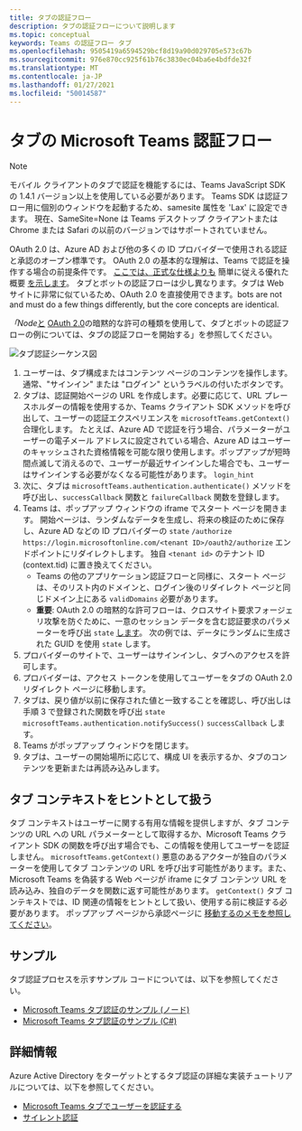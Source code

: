 ```yaml
---
title: タブの認証フロー
description: タブの認証フローについて説明します
ms.topic: conceptual
keywords: Teams の認証フロー タブ
ms.openlocfilehash: 9505419a6594529bcf8d19a90d029705e573c67b
ms.sourcegitcommit: 976e870cc925f61b76c3830ec04ba6e4bdfde32f
ms.translationtype: MT
ms.contentlocale: ja-JP
ms.lasthandoff: 01/27/2021
ms.locfileid: "50014587"
---
```

# <a name="microsoft-teams-authentication-flow-for-tabs"></a>タブの Microsoft Teams 認証フロー

> [!Note]
> モバイル クライアントのタブで認証を機能するには、Teams JavaScript SDK の 1.4.1 バージョン以上を使用している必要があります。
> Teams SDK は認証フロー用に個別のウィンドウを起動するため、samesite 属性を 'Lax' に設定できます。 現在、SameSite=None は Teams デスクトップ クライアントまたは Chrome または Safari の以前のバージョンではサポートされていません。

OAuth 2.0 は、Azure AD および他の多くの ID プロバイダーで使用される認証と承認のオープン標準です。 OAuth 2.0 の基本的な理解は、Teams で認証を操作する場合の前提条件です。 [ここでは、正式な仕様よりも](https://aaronparecki.com/oauth-2-simplified/) 簡単に従える優れた概要 [を示します](https://oauth.net/2/)。 タブとボットの認証フローは少し異なります。タブは Web サイトに非常に似ているため、OAuth 2.0 を直接使用できます。bots are not and must do a few things differently, but the core concepts are identical.

*「Node*[と](~/tabs/how-to/authentication/auth-tab-aad.md#initiate-authentication-flow) [OAuth 2.0](https://oauth.net/2/grant-types/implicit/)の暗黙的な許可の種類を使用して、タブとボットの認証フローの例については、タブの認証フローを開始する」を参照してください。

![タブ認証シーケンス図](~/assets/images/authentication/tab_auth_sequence_diagram.png)

1. ユーザーは、タブ構成またはコンテンツ ページのコンテンツを操作します。通常、"サインイン" または "ログイン" というラベルの付いたボタンです。
2. タブは、認証開始ページの URL を作成します。必要に応じて、URL プレースホルダーの情報を使用するか、Teams クライアント SDK メソッドを呼び出して、ユーザーの認証エクスペリエンスを `microsoftTeams.getContext()` 合理化します。 たとえば、Azure AD で認証を行う場合、パラメーターがユーザーの電子メール アドレスに設定されている場合、Azure AD はユーザーのキャッシュされた資格情報を可能な限り使用します。ポップアップが短時間点滅して消えるので、ユーザーが最近サインインした場合でも、ユーザーはサインインする必要がなくなる可能性があります。 `login_hint`
3. 次に、タブは `microsoftTeams.authentication.authenticate()` メソッドを呼び出し、`successCallback` 関数と `failureCallback` 関数を登録します。
4. Teams は、ポップアップ ウィンドウの iframe でスタート ページを開きます。 開始ページは、ランダムなデータを生成し、将来の検証のために保存し、Azure AD などの ID プロバイダーの `state` `/authorize` `https://login.microsoftonline.com/<tenant ID>/oauth2/authorize` エンドポイントにリダイレクトします。 独自 `<tenant id>` のテナント ID (context.tid) に置き換えてください。
    * Teams の他のアプリケーション認証フローと同様に、スタート ページは、そのリスト内のドメインと、ログイン後のリダイレクト ページと同じドメイン上にある `validDomains` 必要があります。
    * **重要**: OAuth 2.0 の暗黙的な許可フローは、クロスサイト要求フォージェリ攻撃を防ぐために、一意のセッション データを含む認証要求のパラメーターを呼び出 `state` [します](https://en.wikipedia.org/wiki/Cross-site_request_forgery)。 次の例では、データにランダムに生成された GUID を使用 `state` します。
5. プロバイダーのサイトで、ユーザーはサインインし、タブへのアクセスを許可します。
6. プロバイダーは、アクセス トークンを使用してユーザーをタブの OAuth 2.0 リダイレクト ページに移動します。
7. タブは、戻り値が以前に保存された値と一致することを確認し、呼び出しは手順 3 で登録された関数を呼び出 `state` `microsoftTeams.authentication.notifySuccess()` `successCallback` します。
8. Teams がポップアップ ウィンドウを閉じます。
9. タブは、ユーザーの開始場所に応じて、構成 UI を表示するか、タブのコンテンツを更新または再読み込みします。

## <a name="treat-tab-context-as-hints"></a>タブ コンテキストをヒントとして扱う

タブ コンテキストはユーザーに関する有用な情報を提供しますが、タブ コンテンツの URL への URL パラメーターとして取得するか、Microsoft Teams クライアント SDK の関数を呼び出す場合でも、この情報を使用してユーザーを認証しません。 `microsoftTeams.getContext()` 悪意のあるアクターが独自のパラメーターを使用してタブ コンテンツの URL を呼び出す可能性があります。また、Microsoft Teams を偽装する Web ページが iframe にタブ コンテンツ URL を読み込み、独自のデータを関数に返す可能性があります。 `getContext()` タブ コンテキストでは、ID 関連の情報をヒントとして扱い、使用する前に検証する必要があります。 ポップアップ ページから承認ページに [移動するのメモを参照してください](~/tabs/how-to/authentication/auth-tab-aad.md#navigate-to-the-authorization-page-from-your-popup-page)。

## <a name="samples"></a>サンプル

タブ認証プロセスを示すサンプル コードについては、以下を参照してください。

* [Microsoft Teams タブ認証のサンプル (ノード)](https://github.com/OfficeDev/microsoft-teams-sample-complete-node)
* [Microsoft Teams タブ認証のサンプル (C#)](https://github.com/OfficeDev/microsoft-teams-sample-complete-csharp)

## <a name="more-details"></a>詳細情報

Azure Active Directory をターゲットとするタブ認証の詳細な実装チュートリアルについては、以下を参照してください。

* [Microsoft Teams タブでユーザーを認証する](~/tabs/how-to/authentication/auth-tab-AAD.md)
* [サイレント認証](~/tabs/how-to/authentication/auth-silent-AAD.md)
